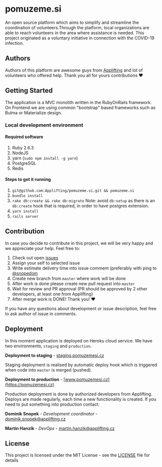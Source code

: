 # pomuzeme.si

An open source platform which aims to simplify and streamline the coordination of volunteers.Through the platform, local organizations are able to reach volunteers in the area where assistance is needed. This project originated as a voluntary initiative in connection with the COVID-19 infection.

## Authors

Authors of this platform are awesome guys from [Applifting](https://www.applifting.io) and lot of volunteers who offered help.
Thank you all for yours contributions :heart:

## Getting Started

The application is a MVC monolith written in the RubyOnRails framework. On Frontend we are using common "bootstrap" based frameworks such as Bulma or Materialize design.

### Local development environment

#### Required software

  1. Ruby 2.6.3
  2. NodeJS
  3. yarn (`sudo npm install -g yarn`)
  3. PostgreSQL
  4. Redis

#### Steps to get it running

  1. `git@github.com:Applifting/pomuzeme.si.git && pomuzeme.si`
  2. `bundle install`
  3. `rake db:create && rake db:migrate` Note: avoid `db:setup` as there is an `db:create` hook that is required,
      in order to have postgres extension.
  4. `yarn install`
  6. `rails server`

## Contribution

In case you decide to contribute in this project, we will be very happy and we appreciate your help. Feel free to:

1. Check out open [issues](https://github.com/Applifting/pomuzeme.si/issues)
2. Assign your self to selected issue
3. Write estimate delivery time into issue comment (preferably with ping to [@snopedom](https://github.com/snopedom)
4. Create new branch from `master` where work will be done
5. After work is done please create new pull request into `master`
6. Wait for review and PR approval (PR should be approved by 2 other developers, at least one from Applifting)
7. After merge work is DONE! Thank you! :heart:

If you have any questions about development or issue description, feel free to ask author of issue in comments.

## Deployment

In this moment application is deployed on Heroku cloud service. We have two environments, `staging` and `production`.

**Deployment to staging** - [staging.pomuzemesi.cz](https://staging.pomuzemesi.cz)

Staging deployment is realised by automatic deploy hook which is triggered when code into `master` is merged (pushed).

**Deployment to production** - [www.pomuzemesi.cz](https://pomuzemesi.cz)

Production deployment is done by authorized developers from Applifting. Deploys are made regularly, each time a new functionality is created. If you need to put something into production contact: 

**Dominik Snopek** - *Development coordinator* - dominik.snopek@applifting.cz

**Martin Hanzík** - *DevOps* - martin.hanzik@applifting.cz

## License

This project is licensed under the MIT License - see the [LICENSE](LICENSE) file for details
